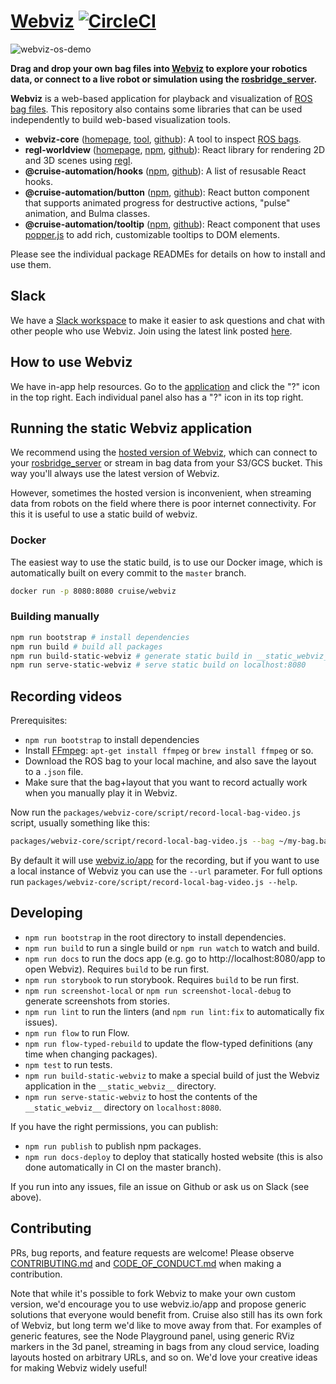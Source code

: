 # [Webviz](https://webviz.io/) [![CircleCI](https://circleci.com/gh/cruise-automation/webviz.svg?style=svg)](https://circleci.com/gh/cruise-automation/webviz)

![webviz-os-demo](https://user-images.githubusercontent.com/177461/88328232-fa27b880-ccdc-11ea-9167-0d9339254729.gif)

**Drag and drop your own bag files into [Webviz](https://webviz.io/app/?demo) to explore your robotics data, or connect to a live robot or simulation using the [rosbridge_server](http://wiki.ros.org/rosbridge_suite/Tutorials/RunningRosbridge).**

**Webviz** is a web-based application for playback and visualization of [ROS](http://www.ros.org/) [bag files](http://wiki.ros.org/Bags). This repository also contains some libraries that can be used independently to build web-based visualization tools.

- **webviz-core** ([homepage](https://webviz.io/), [tool](https://webviz.io/app), [github](https://github.com/cruise-automation/webviz/tree/master/packages/webviz-core)): A tool to inspect [ROS bags](http://wiki.ros.org/ROS/Tutorials/Recording%20and%20playing%20back%20data).
- **regl-worldview** ([homepage](https://webviz.io/worldview/), [npm](https://www.npmjs.com/package/regl-worldview), [github](https://github.com/cruise-automation/webviz/tree/master/packages/regl-worldview)): React library for rendering 2D and 3D scenes using [regl](https://github.com/regl-project/regl).
- **@cruise-automation/hooks** ([npm](https://www.npmjs.com/package/@cruise-automation/hooks), [github](https://github.com/cruise-automation/webviz/tree/master/packages/@cruise-automation/hooks)): A list of resusable React hooks.
- **@cruise-automation/button** ([npm](https://www.npmjs.com/package/@cruise-automation/button), [github](https://github.com/cruise-automation/webviz/tree/master/packages/@cruise-automation/button)): React button component that supports animated progress for destructive actions, "pulse" animation, and Bulma classes.
- **@cruise-automation/tooltip** ([npm](https://www.npmjs.com/package/@cruise-automation/tooltip), [github](https://github.com/cruise-automation/webviz/tree/master/packages/@cruise-automation/tooltip)): React component that uses [popper.js](https://popper.js.org/) to add rich, customizable tooltips to DOM elements.

Please see the individual package READMEs for details on how to install and use them.

## Slack

We have a [Slack workspace](https://github.com/cruise-automation/webviz/issues/461) to make it easier to ask questions and chat with other people who use Webviz. Join using the latest link posted [here](https://github.com/cruise-automation/webviz/issues/461).

## How to use Webviz

We have in-app help resources. Go to the [application](https://webviz.io/app/) and click the "?" icon in the top right. Each individual panel also has a "?" icon in its top right.

## Running the static Webviz application

We recommend using the [hosted version of Webviz](https://webviz.io/app/?demo), which can connect to your [rosbridge_server](http://wiki.ros.org/rosbridge_suite/Tutorials/RunningRosbridge) or stream in bag data from your S3/GCS bucket. This way you'll always use the latest version of Webviz.

However, sometimes the hosted version is inconvenient, when streaming data from robots on the field where there is poor internet connectivity. For this it is useful to use a static build of webviz.

### Docker

The easiest way to use the static build, is to use our Docker image, which is automatically built on every commit to the `master` branch.

```sh
docker run -p 8080:8080 cruise/webviz
```

### Building manually

```sh
npm run bootstrap # install dependencies
npm run build # build all packages
npm run build-static-webviz # generate static build in __static_webviz__
npm run serve-static-webviz # serve static build on localhost:8080
```

## Recording videos

Prerequisites:
- `npm run bootstrap` to install dependencies
- Install [FFmpeg](https://ffmpeg.org/): `apt-get install ffmpeg` or `brew install ffmpeg` or so.
- Download the ROS bag to your local machine, and also save the layout to a `.json` file.
- Make sure that the bag+layout that you want to record actually work when you manually play it in Webviz.

Now run the `packages/webviz-core/script/record-local-bag-video.js` script, usually something like this:

```sh
packages/webviz-core/script/record-local-bag-video.js --bag ~/my-bag.bag --layout ~/my-layout.json --mp3 ~/loud-dance-music.mp3 --out ~/my-video.mp4 --speed 1.5
```

By default it will use [webviz.io/app](https://webviz.io/app/) for the recording, but if you want to use a local instance of Webviz you can use the `--url` parameter. For full options run `packages/webviz-core/script/record-local-bag-video.js --help`.

## Developing

- `npm run bootstrap` in the root directory to install dependencies.
- `npm run build` to run a single build or `npm run watch` to watch and build.
- `npm run docs` to run the docs app (e.g. go to http://localhost:8080/app to open Webviz). Requires `build` to be run first.
- `npm run storybook` to run storybook. Requires `build` to be run first.
- `npm run screenshot-local` or `npm run screenshot-local-debug` to generate screenshots from stories.
- `npm run lint` to run the linters (and `npm run lint:fix` to automatically fix issues).
- `npm run flow` to run Flow.
- `npm run flow-typed-rebuild` to update the flow-typed definitions (any time when changing packages).
- `npm test` to run tests.
- `npm run build-static-webviz` to make a special build of just the Webviz application in the `__static_webviz__` directory.
- `npm run serve-static-webviz` to host the contents of the `__static_webviz__` directory on `localhost:8080`.

If you have the right permissions, you can publish:

- `npm run publish` to publish npm packages.
- `npm run docs-deploy` to deploy that statically hosted website (this is also done automatically in CI on the master branch).

If you run into any issues, file an issue on Github or ask us on Slack (see above).

## Contributing

PRs, bug reports, and feature requests are welcome! Please observe [CONTRIBUTING.md](CONTRIBUTING.md) and [CODE_OF_CONDUCT.md](CODE_OF_CONDUCT.md) when making a contribution.

Note that while it's possible to fork Webviz to make your own custom version, we'd encourage you to use webviz.io/app and propose generic solutions that everyone would benefit from. Cruise also still has its own fork of Webviz, but long term we'd like to move away from that. For examples of generic features, see the Node Playground panel, using generic RViz markers in the 3d panel, streaming in bags from any cloud service, loading layouts hosted on arbitrary URLs, and so on. We'd love your creative ideas for making Webviz widely useful!

